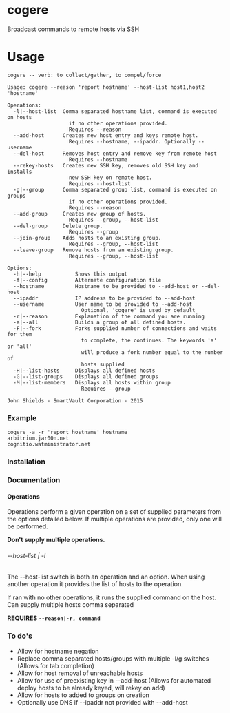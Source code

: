 # cogere
Broadcast commands to remote hosts via SSH

# Usage
```
cogere -- verb: to collect/gather, to compel/force

Usage: cogere --reason 'report hostname' --host-list host1,host2 'hostname'

Operations:
  -l|--host-list  Comma separated hostname list, command is executed on hosts
                    if no other operations provided.
                    Requires --reason
  --add-host      Creates new host entry and keys remote host.
                    Requires --hostname, --ipaddr. Optionally --username
  --del-host      Removes host entry and remove key from remote host
                    Requires --hostname
  --rekey-hosts   Creates new SSH key, removes old SSH key and installs
                    new SSH key on remote host.
                    Requires --host-list
  -g|--group      Comma separated group list, command is executed on groups
                    if no other operations provided.
                    Requires --reason
  --add-group     Creates new group of hosts.
                    Requires --group, --host-list
  --del-group     Delete group.
                    Requires --group
  --join-group    Adds hosts to an existing group.
                    Requires --group, --host-list
  --leave-group   Remove hosts from an existing group.
                    Requires --group, --host-list

Options:
  -h|--help           Shows this output
  -f|--config         Alternate configuration file
  --hostname          Hostname to be provided to --add-host or --del-host
  --ipaddr            IP address to be provided to --add-host
  --username          User name to be provided to --add-host
                        Optional, 'cogere' is used by default
  -r|--reason         Explanation of the command you are running
  -a|--all            Builds a group of all defined hosts.
  -F|--fork           Forks supplied number of connections and waits for them
                        to complete, the continues. The keywords 'a' or 'all'
                        will produce a fork number equal to the number of
                        hosts supplied
  -H|--list-hosts     Displays all defined hosts
  -G|--list-groups    Displays all defined groups
  -M|--list-members   Displays all hosts within group
                        Requires --group

John Shields - SmartVault Corporation - 2015
```
### Example
```
cogere -a -r 'report hostname' hostname
arbitrium.jar00n.net
cognitio.watministrator.net

```
### Installation

### Documentation

#### Operations

Operations perform a given operation on a set of supplied parameters from the options detailed below. If multiple operations are provided, only one will be performed.

**Don't supply multiple operations.**

###### --host-list | -l

The --host-list switch is both an operation and an option. When using another operation it provides the list of hosts to the operation.

If ran with no other operations, it runs the supplied command on the host. Can supply multiple hosts comma separated

**REQUIRES `--reason|-r, command`**

### To do's
- Allow for hostname negation
- Replace comma separated hosts/groups with multiple -l/g switches (Allows for tab completion)
- Allow for host removal of unreachable hosts
- Allow for use of preexisting key in --add-host (Allows for automated deploy hosts to be already keyed, will rekey on add)
- Allow for hosts to added to groups on creation
- Optionally use DNS if --ipaddr not provided with --add-host
